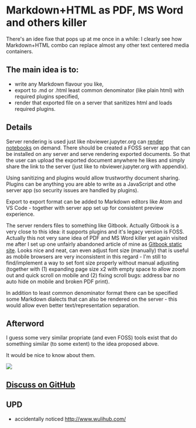 # Markdown+HTML as PDF, MS Word and others killer

There's an idee fixe that pops up at me once in a while: I clearly see how Markdown+HTML combo can replace almost any other text centered media containers.


## The main idea is to:

* write any Markdown flavour you like,
* export to .md or .html least common denominator (like plain html) with required plugins specified,
* render that exported file on a server that sanitizes html and loads required plugins.


## Details

Server rendering is used just like nbviewer.jupyter.org can [render notebooks](https://nbviewer.jupyter.org/github/kiwi0fruit/pandoctools/blob/master/examples/doc.ipynb) on demand. There should be created a FOSS server app that can be installed on any server and serve rendering exported documents. So that the user can upload the exported document anywhere he likes and simply share the link to the server (just like to nbviewer.jupyter.org with appendix).

Using sanitizing and plugins would allow trustworthy document sharing. Plugins can be anything you are able to write as a JavaScript and othe server app (so security issues are handled by plugins).

Export to export format can be added to Markdown editors like Atom and VS Code - together with server app set up for consistent preview experience.

The server renders files to something like Gitbook. Actually Gitbook is a very close to this idea: it supports plugins and it's legacy version is FOSS. Actually this not very sane idea of PDF and MS Word killer yet again visited me after I set up one unfairly abandoned article of mine as [Gitbook static site](https://kiwi0fruit.github.io/ultimate-question/). Looks nice and neat, can even adjust font size (manually) that is useful as mobile browsers are very inconsistent in this regard - I'm still to find/implement a way to set font size properly without manual adjusting (together with (1) expanding page size x2 with empty space to allow zoom out and quick scroll on mobile and (2) fixing scroll bugs: address bar no auto hide on mobile and broken PDF print).

In addition to least common denominator format there can be specified some Markdown dialects that can also be rendered on the server - this would allow even better text/representation separation.


## Afterword

I guess some very similar propriate (and even FOSS) tools exist that do something similar (to some extent) to the idea proposed above.

It would be nice to know about them.

![](http://cdn.playbuzz.com/cdn//814660cb-6b6b-4a7c-834b-eec0abfde9a2/1b62a687-a561-4fc9-b45d-0739f88f9b80.jpg)

## [Discuss on GitHub](https://github.com/kiwi0fruit/misc/issues/1)


## UPD

* accidentally noticed http://www.wulihub.com/

